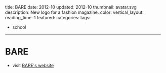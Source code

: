 title: BARE
date: 2012-10
updated: 2012-10
thumbnail: avatar.svg
description: New logo for a fashion magazine.
color:
vertical_layout:
reading_time: 1
featured:
categories:
tags:
- school
---

# BARE

- visit [BARE's website](http://www.baremagazine.org/)
